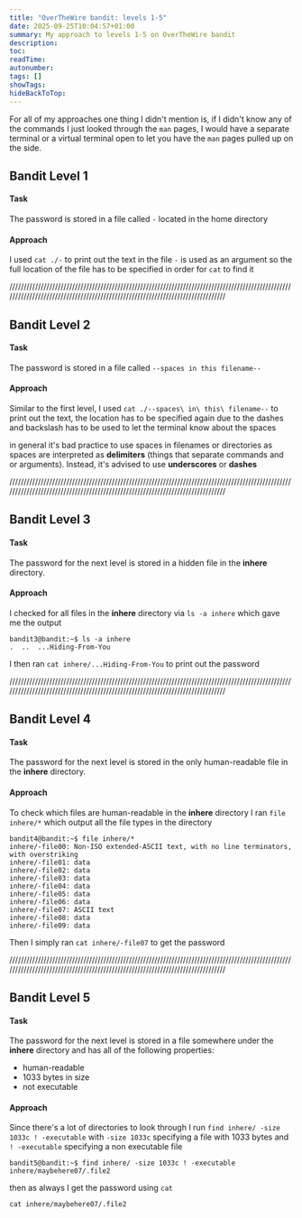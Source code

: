 ```yaml
---
title: "OverTheWire bandit: levels 1-5"
date: 2025-09-25T10:04:57+01:00
summary: My approach to levels 1-5 on OverTheWire bandit
description:
toc:
readTime:
autonumber:
tags: []
showTags:
hideBackToTop:
---
```


For all of my approaches one thing I didn't mention is, if I didn't know any of the commands I just looked through the `man` pages, I would have a separate terminal or a virtual terminal open to let you have the `man` pages pulled up on the side. 

## Bandit Level 1

#### Task

The password is stored in a file called `-` located in the home directory 

#### Approach

I used  `cat ./-`  to print out the text in the file `-` is used as an argument so the full location of the file has to be specified in order for `cat` to find it

///////////////////////////////////////////////////////////////////////////////////////////////////////////////////////////////////////////////////////////////////////////////
## Bandit Level 2

#### Task

The password is stored in a file called `--spaces in this filename--`

#### Approach

Similar to the first level, I used `cat ./--spaces\ in\ this\ filename--` to print out the text, the location has to be specified again due to the dashes and backslash has to be used to let the terminal know about the spaces

in general it's bad practice to use spaces in filenames or directories as spaces are interpreted as **delimiters** (things that separate commands and or arguments). Instead, it's advised to use **underscores** or **dashes**

///////////////////////////////////////////////////////////////////////////////////////////////////////////////////////////////////////////////////////////////////////////////

## Bandit Level 3

#### Task

The password for the next level is stored in a hidden file in the **inhere** directory.

#### Approach

I checked for all files in the **inhere** directory via `ls -a inhere` which gave me the output

```
bandit3@bandit:~$ ls -a inhere
.  ..  ...Hiding-From-You
```

I then ran `cat inhere/...Hiding-From-You` to print out the password

///////////////////////////////////////////////////////////////////////////////////////////////////////////////////////////////////////////////////////////////////////////////

## Bandit Level 4

#### Task

The password for the next level is stored in the only human-readable file in the **inhere** directory. 

#### Approach

To check which files are human-readable in the **inhere** directory I ran `file inhere/*` which output all the file types in the directory


```
bandit4@bandit:~$ file inhere/*
inhere/-file00: Non-ISO extended-ASCII text, with no line terminators, with overstriking
inhere/-file01: data
inhere/-file02: data
inhere/-file03: data
inhere/-file04: data
inhere/-file05: data
inhere/-file06: data
inhere/-file07: ASCII text
inhere/-file08: data
inhere/-file09: data
```

Then I simply ran `cat inhere/-file07` to get the password

///////////////////////////////////////////////////////////////////////////////////////////////////////////////////////////////////////////////////////////////////////////////
## Bandit Level 5

#### Task

The password for the next level is stored in a file somewhere under the **inhere** directory and has all of the following properties:

- human-readable
- 1033 bytes in size
- not executable

#### Approach

Since there's a lot of directories to look through I run `find inhere/ -size 1033c ! -executable`  with `-size 1033c` specifying a file with 1033 bytes and `! -executable` specifying a non executable file

```
bandit5@bandit:~$ find inhere/ -size 1033c ! -executable
inhere/maybehere07/.file2
```

then as always I get the password using `cat`

`cat inhere/maybehere07/.file2`









